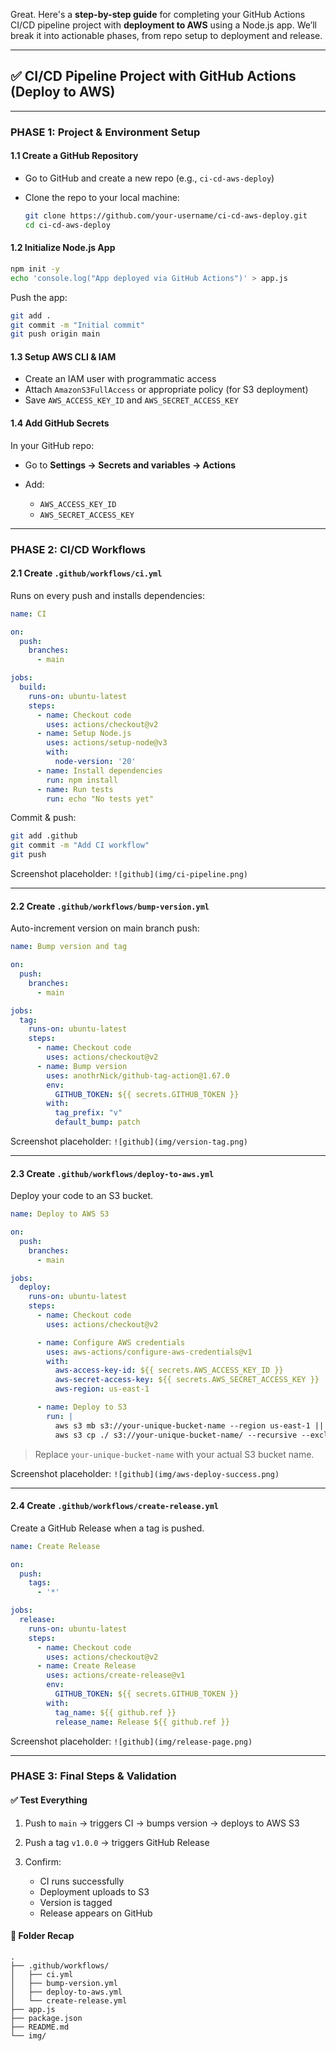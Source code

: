 Great. Here's a **step-by-step guide** for completing your GitHub Actions CI/CD pipeline project with **deployment to AWS** using a Node.js app. We’ll break it into actionable phases, from repo setup to deployment and release.

---

## ✅ CI/CD Pipeline Project with GitHub Actions (Deploy to AWS)

---

### **PHASE 1: Project & Environment Setup**

#### 1.1 Create a GitHub Repository

* Go to GitHub and create a new repo (e.g., `ci-cd-aws-deploy`)
* Clone the repo to your local machine:

  ```bash
  git clone https://github.com/your-username/ci-cd-aws-deploy.git
  cd ci-cd-aws-deploy
  ```

#### 1.2 Initialize Node.js App

```bash
npm init -y
echo 'console.log("App deployed via GitHub Actions")' > app.js
```

Push the app:

```bash
git add .
git commit -m "Initial commit"
git push origin main
```

#### 1.3 Setup AWS CLI & IAM

* Create an IAM user with programmatic access
* Attach `AmazonS3FullAccess` or appropriate policy (for S3 deployment)
* Save `AWS_ACCESS_KEY_ID` and `AWS_SECRET_ACCESS_KEY`

#### 1.4 Add GitHub Secrets

In your GitHub repo:

* Go to **Settings → Secrets and variables → Actions**
* Add:

  * `AWS_ACCESS_KEY_ID`
  * `AWS_SECRET_ACCESS_KEY`

---

### **PHASE 2: CI/CD Workflows**

#### 2.1 Create `.github/workflows/ci.yml`

Runs on every push and installs dependencies:

```yaml
name: CI

on:
  push:
    branches:
      - main

jobs:
  build:
    runs-on: ubuntu-latest
    steps:
      - name: Checkout code
        uses: actions/checkout@v2
      - name: Setup Node.js
        uses: actions/setup-node@v3
        with:
          node-version: '20'
      - name: Install dependencies
        run: npm install
      - name: Run tests
        run: echo "No tests yet"
```

Commit & push:

```bash
git add .github
git commit -m "Add CI workflow"
git push
```

Screenshot placeholder:
`![github](img/ci-pipeline.png)`

---

#### 2.2 Create `.github/workflows/bump-version.yml`

Auto-increment version on main branch push:

```yaml
name: Bump version and tag

on:
  push:
    branches:
      - main

jobs:
  tag:
    runs-on: ubuntu-latest
    steps:
      - name: Checkout code
        uses: actions/checkout@v2
      - name: Bump version
        uses: anothrNick/github-tag-action@1.67.0
        env:
          GITHUB_TOKEN: ${{ secrets.GITHUB_TOKEN }}
        with:
          tag_prefix: "v"
          default_bump: patch
```

Screenshot placeholder:
`![github](img/version-tag.png)`

---

#### 2.3 Create `.github/workflows/deploy-to-aws.yml`

Deploy your code to an S3 bucket.

```yaml
name: Deploy to AWS S3

on:
  push:
    branches:
      - main

jobs:
  deploy:
    runs-on: ubuntu-latest
    steps:
      - name: Checkout code
        uses: actions/checkout@v2

      - name: Configure AWS credentials
        uses: aws-actions/configure-aws-credentials@v1
        with:
          aws-access-key-id: ${{ secrets.AWS_ACCESS_KEY_ID }}
          aws-secret-access-key: ${{ secrets.AWS_SECRET_ACCESS_KEY }}
          aws-region: us-east-1

      - name: Deploy to S3
        run: |
          aws s3 mb s3://your-unique-bucket-name --region us-east-1 || true
          aws s3 cp ./ s3://your-unique-bucket-name/ --recursive --exclude ".git/*" --exclude "node_modules/*"
```

> Replace `your-unique-bucket-name` with your actual S3 bucket name.

Screenshot placeholder:
`![github](img/aws-deploy-success.png)`

---

#### 2.4 Create `.github/workflows/create-release.yml`

Create a GitHub Release when a tag is pushed.

```yaml
name: Create Release

on:
  push:
    tags:
      - '*'

jobs:
  release:
    runs-on: ubuntu-latest
    steps:
      - name: Checkout code
        uses: actions/checkout@v2
      - name: Create Release
        uses: actions/create-release@v1
        env:
          GITHUB_TOKEN: ${{ secrets.GITHUB_TOKEN }}
        with:
          tag_name: ${{ github.ref }}
          release_name: Release ${{ github.ref }}
```

Screenshot placeholder:
`![github](img/release-page.png)`

---

### **PHASE 3: Final Steps & Validation**

#### ✅ Test Everything

1. Push to `main` → triggers CI → bumps version → deploys to AWS S3
2. Push a tag `v1.0.0` → triggers GitHub Release
3. Confirm:

   * CI runs successfully
   * Deployment uploads to S3
   * Version is tagged
   * Release appears on GitHub

#### 📁 Folder Recap

```
.
├── .github/workflows/
│   ├── ci.yml
│   ├── bump-version.yml
│   ├── deploy-to-aws.yml
│   └── create-release.yml
├── app.js
├── package.json
├── README.md
└── img/
```
